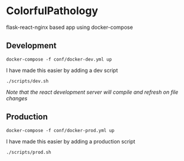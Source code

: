 ColorfulPathology
=================

flask-react-nginx based app using docker-compose

Development
-----------

`docker-compose -f conf/docker-dev.yml up`

I have made this easier by adding a dev script

`./scripts/dev.sh`

*Note that the react development server will compile and refresh on file changes*

Production
----------

`docker-compose -f conf/docker-prod.yml up`

I have made this easier by adding a production script

`./scripts/prod.sh`
